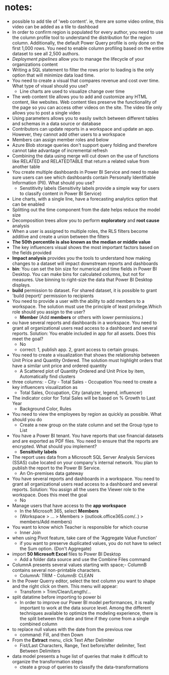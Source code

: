 # notes:
- possible to add tile of 'web content'. ie, there are some video online,  this video can be added as a tile to dashboad
- In order to confirm region is populated for every author, you need to use the column profile tool to understand the distribution for the region column. Additionally, the default Power Query profile is only done on the first 1,000 rows. You need to enable column profiling based on the entire dataset to see all 2,500 authors.
- *Deployment pipelines* allow you to manage the lifecycle of your organizations content
- Writing a SQL statement to filter the rows prior to loading is the only option that will minimize data load time.
- You need to create a visual that compares revenue and cost over time. What type of visual should you use?
    - Line charts are used to visualize change over time
- The web content tile allows you to add and customize any HTML content, like websites. Web content tiles preserve the functionality of the page so you can access other videos on the site. The video tile only allows you to post a single video
- Using parameters allows you to easily switch between different tables and schemas in a data source or database
- Contributors can update reports in a workspace and update an app. However, they cannot add other users to a workspace
- Members can assign member roles and below
- Azure Blob storage queries don't support query folding and therefore cannot take advantage of incremental refresh
- Combining the data using merge will cut down on the use of functions like RELATED and RELATEDTABLE that return a related value from another table
- You create multiple dashboards in Power BI Service and need to make sure users can see which dashboards contain Personally Identifiable Information (PII). What should you use?
    - Senstitivity labels (Sensitivity labels provide a simple way for users to classify content in Power BI Service)
- Line charts, with a single line, have a forecasting analytics option that can be enabled
- Splitting out the time component from the date helps reduce the model size
- Decomposition trees allow you to perform **exploratory** and **root cause** analysis
- When a user is assigned to multiple roles, the RLS filters become additive and create a union between the filters
- **The 50th percentile is also known as the median or middle value**
- The key influencers visual shows the most important factors based on the fields provided
- **Impact analysis** provides you the tools to understand how making changes to a dataset will impact downstream reports and dashboards
- **bin**: You can set the bin size for numerical and time fields in Power BI Desktop. You can make bins for calculated columns, but not for measures. Use binning to right-size the data that Power BI Desktop displays.
- **build** permission to dataset. For shared dataset, it is possible to grant 'build (report)' permission to recipients
- You need to provide a user with the ability to add members to a workspace. The solution must use the principle of least privilege.Which role should you assign to the user?
    - **Member** (Add **members** or others with lower permissions.)
- ou have several reports and dashboards in a workspace. You need to grant all organizational users read access to a dashboard and several reports. Solution: You enable included in app for all assets. Does this meet the goal?
    - No
    - correct: 1, publish app. 2, grant access to certain groups.
- You need to create a visualization that shows the relationship between Unit Price and Quantity Ordered. The solution must highlight orders that have a similar unit price and ordered quantity
    - A Scattered plot of Quantity Ordered and Unit Price by item, Automatically find clusters
- three columns: - City - Total Sales - Occupation You need to create a key influencers visualization as 
    - Total Sales, Occupation, City (analyzer, legend, influencer)
- The indicator color for Total Sales will be based on % Growth to Last Year
    - Background Color, Rules
- You need to view the employees by region as quickly as possible. What should you do
    - Create a new group on the state column and set the Group type to List
- You have a Power BI tenant. You have reports that use financial datasets and are exported as PDF files. You need to ensure that the reports are encrypted. What should you implement?
    - **Sensitivity labels**
- The report uses data from a Microsoft SQL Server Analysis Services (SSAS) cube located on your company's internal network. You plan to publish the report to the Power BI Service.
    - An On-premises data gateway
- You have several reports and dashboards in a workspace. You need to grant all organizational users read access to a dashboard and several reports. Solution: You assign all the users the Viewer role to the workspace. Does this meet the goal
    - No
- Manage users that have access to the **app workspace**
    - In the Microsoft 365, select **Members**
    - (Workspace > ... > Members > (outlook.office365.com/..) > members/Add members)
- You want to know which Teacher is responsible for which course
    - Inner Join
- when using Pivot feature, take care of the 'Aggregate Value Function'
    - if you want to preserve duplicated values, you do not have to select the Sum option. (Don't Aggregate)
- import **50 Microsoft Excel** files to Power BI Desktop
    - Add a folder data source and use the Combine Files command
- ColumnA presents several values starting with space;- ColumnB contains several non-printable characters.
    - ColumnA: TRIM - ColumnB: CLEAN
- In the Power Querry editor, select the text column you want to shape and the right click on them. This menu will appear:
    - Transform > Trim/Clean/Length/...
- split datatime before importing to power bi
    - In order to improve our Power BI model performances, it is really important to work at the data source level. Among the different techniques available to optimize the modeling experience, there is the split between the date and time if they come from a single combined column
- to replace null values with the date from the previous row
    - command: Fill, and then Down
- From the **Extract** menu, click Text After Delimiter
    - Fist/Last Characters, Range, Text before/after delimiter, Text Between Delimiters
- data model presents a huge list of queries that make it difficult to organize the transformation steps
    - cteate a group of queries to classify the data-transformations